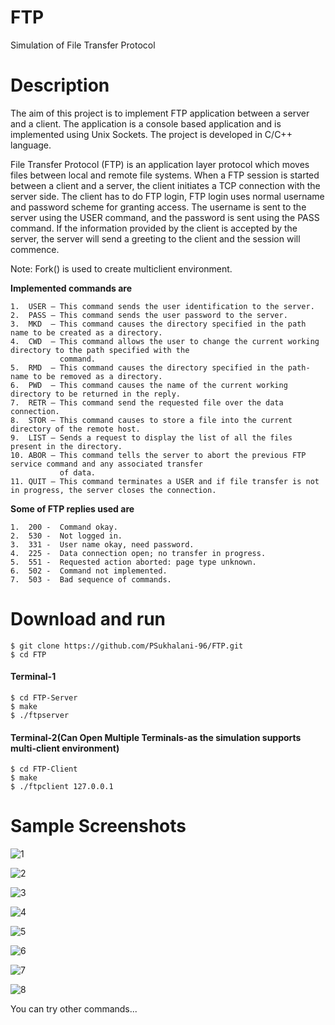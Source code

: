 # FTP
Simulation of File Transfer Protocol

# Description
The aim of this project is to implement FTP application between a server and a client. The application is a console based application and is implemented using Unix Sockets. The project is developed in C/C++ language.

File Transfer Protocol (FTP) is an application layer protocol which moves files between local and remote file systems. 
When a FTP session is started between a client and a server, the client initiates a TCP connection with the server side. 
The client has to do FTP login, FTP login uses normal username and password scheme for granting access. The username is 
sent to the server using the USER command, and the password is sent using the PASS command. If the information provided 
by the client is accepted by the server, the server will send a greeting to the client and the session will commence.

Note: Fork() is used to create multiclient environment.

**Implemented commands are**
	
	1.  USER – This command sends the user identification to the server.
	2.  PASS – This command sends the user password to the server.
	3.  MKD  – This command causes the directory specified in the path name to be created as a directory.
	4.  CWD  – This command allows the user to change the current working directory to the path specified with the 
			   command.
	5.  RMD  – This command causes the directory specified in the path-name to be removed as a directory.
	6.  PWD  – This command causes the name of the current working directory to be returned in the reply.
	7.  RETR – This command send the requested file over the data connection.
	8.  STOR – This command causes to store a file into the current directory of the remote host.
	9.  LIST – Sends a request to display the list of all the files present in the directory.
	10. ABOR – This command tells the server to abort the previous FTP service command and any associated transfer 
			   of data.
	11. QUIT – This command terminates a USER and if file transfer is not in progress, the server closes the connection.

**Some of FTP replies used are**

	1.  200	-  Command okay.
	2.  530 -  Not logged in.
	3.  331 -  User name okay, need password.
	4.  225 -  Data connection open; no transfer in progress.
	5.  551 -  Requested action aborted: page type unknown.
	6.  502 -  Command not implemented.
	7.  503 -  Bad sequence of commands.

# Download and run
    $ git clone https://github.com/PSukhalani-96/FTP.git
	$ cd FTP
	
#### Terminal-1
	$ cd FTP-Server
	$ make
	$ ./ftpserver	

#### Terminal-2(Can Open Multiple Terminals-as the simulation supports multi-client environment)
	$ cd FTP-Client
	$ make
	$ ./ftpclient 127.0.0.1
	
# Sample Screenshots

![1](https://user-images.githubusercontent.com/50991324/60759638-43f81f00-a046-11e9-84c9-553fe49f02e0.png)

![2](https://user-images.githubusercontent.com/50991324/60759671-c08afd80-a046-11e9-9f84-b798664394a2.png)

![3](https://user-images.githubusercontent.com/50991324/60759837-0648c580-a049-11e9-9820-e40853535b1e.png)

![4](https://user-images.githubusercontent.com/50991324/60759734-70f90180-a047-11e9-83e5-852a9b31e496.png)

![5](https://user-images.githubusercontent.com/50991324/60759838-08128900-a049-11e9-9f17-3a2d3533bb7a.png)

![6](https://user-images.githubusercontent.com/50991324/60759840-0fd22d80-a049-11e9-944e-5fece7223f56.png)

![7](https://user-images.githubusercontent.com/50991324/60759885-d0581100-a049-11e9-8e32-6f8e00fcafa9.png)

![8](https://user-images.githubusercontent.com/50991324/60759933-73108f80-a04a-11e9-8426-2086ea00a3a9.png)

You can try other commands...
